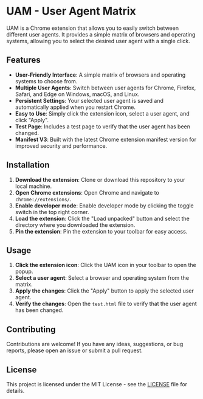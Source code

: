 # UAM - User Agent Matrix

UAM is a Chrome extension that allows you to easily switch between different user agents. It provides a simple matrix of browsers and operating systems, allowing you to select the desired user agent with a single click.

## Features

-   **User-Friendly Interface**: A simple matrix of browsers and operating systems to choose from.
-   **Multiple User Agents**: Switch between user agents for Chrome, Firefox, Safari, and Edge on Windows, macOS, and Linux.
-   **Persistent Settings**: Your selected user agent is saved and automatically applied when you restart Chrome.
-   **Easy to Use**: Simply click the extension icon, select a user agent, and click "Apply".
-   **Test Page**: Includes a test page to verify that the user agent has been changed.
-   **Manifest V3**: Built with the latest Chrome extension manifest version for improved security and performance.

## Installation

1.  **Download the extension**: Clone or download this repository to your local machine.
2.  **Open Chrome extensions**: Open Chrome and navigate to `chrome://extensions/`.
3.  **Enable developer mode**: Enable developer mode by clicking the toggle switch in the top right corner.
4.  **Load the extension**: Click the "Load unpacked" button and select the directory where you downloaded the extension.
5.  **Pin the extension**: Pin the extension to your toolbar for easy access.

## Usage

1.  **Click the extension icon**: Click the UAM icon in your toolbar to open the popup.
2.  **Select a user agent**: Select a browser and operating system from the matrix.
3.  **Apply the changes**: Click the "Apply" button to apply the selected user agent.
4.  **Verify the changes**: Open the `test.html` file to verify that the user agent has been changed.

## Contributing

Contributions are welcome! If you have any ideas, suggestions, or bug reports, please open an issue or submit a pull request.

## License

This project is licensed under the MIT License - see the [LICENSE](LICENSE) file for details.